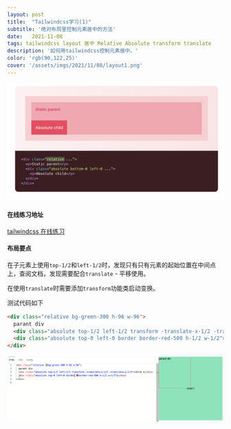 ```yaml
---
layout: post
title:  "Tailwindcss学习(1)"
subtitle: '绝对布局里控制元素居中的方法'
date:   2021-11-08
tags: tailwindcss layout 居中 Relative Absolute transform translate
description: '如何用tailwindcss控制元素居中。'
color: 'rgb(90,122,25)'
cover: '/assets/imgs/2021/11/08/layout1.png'
---
```

![cat](/assets/imgs/2021/11/08/layout1.png)

#### 在线练习地址

[tailwindcss 在线练习][tailwindcss]

[tailwindcss]: https://play.tailwindcss.com/

#### 布局要点

在子元素上使用`top-1/2`和`left-1/2`时，发现只有只有元素的起始位置在中间点上，查阅文档，发现需要配合`translate` - 平移使用。

在使用`translate`时需要添加`transform`功能类启动变换。

测试代码如下

```html
<div class="relative bg-green-300 h-96 w-96">
  parant div
  <div class="absolute top-1/2 left-1/2 transform -translate-x-1/2 -translate-y-1/2">child 1</div>
  <div class="absolute top-0 left-0 border border-red-500 h-1/2 w-1/2"></div>
</div>
```

![cat](/assets/imgs/2021/11/08/layout2.png)
